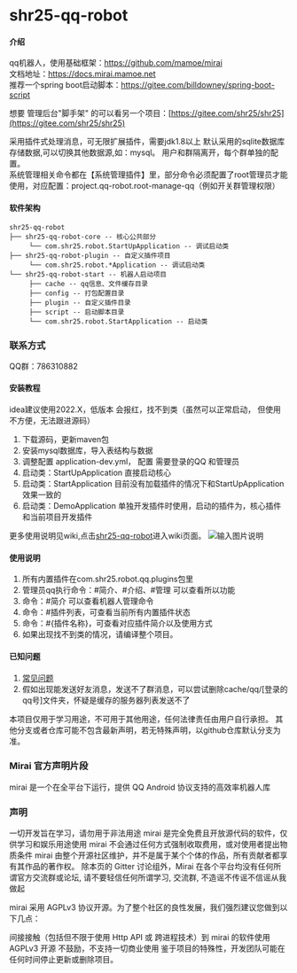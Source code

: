 # shr25-qq-robot

#### 介绍
qq机器人，使用基础框架：https://github.com/mamoe/mirai  
文档地址：https://docs.mirai.mamoe.net  
推荐一个spring boot启动脚本：https://gitee.com/billdowney/spring-boot-script

想要 管理后台"脚手架" 的可以看另一个项目：[https://gitee.com/shr25/shr25](https://gitee.com/shr25/shr25)

采用插件式处理消息，可无限扩展插件，需要jdk1.8以上
默认采用的sqlite数据库存储数据,可以切换其他数据源,如：mysql。 
用户和群隔离开，每个群单独的配置。  
系统管理相关命令都在【系统管理插件】里，部分命令必须配置了root管理员才能使用，对应配置：project.qq-robot.root-manage-qq（例如开关群管理权限）
#### 软件架构
```
shr25-qq-robot
├── shr25-qq-robot-core -- 核心公共部分
     └── com.shr25.robot.StartUpApplication -- 调试启动类
├── shr25-qq-robot-plugin -- 自定义插件项目
     └── com.shr25.robot.*Application -- 调试启动类
└── shr25-qq-robot-start -- 机器人启动项目
     ├── cache -- qq信息、文件缓存目录
     ├── config -- 打包配置目录
     ├── plugin -- 自定义插件目录
     ├── script -- 启动脚本目录
     └── com.shr25.robot.StartApplication -- 启动类
```

### 联系方式
QQ群：786310882


#### 安装教程
idea建议使用2022.X，低版本 会报红，找不到类（虽然可以正常启动， 但使用不方便，无法跟进源码）
1. 下载源码，更新maven包
2. 安装mysql数据库，导入表结构与数据
3. 调整配置 application-dev.yml， 配置 需要登录的QQ 和管理员 
4. 启动类：StartUpApplication 直接启动核心
5. 启动类：StartApplication 目前没有加载插件的情况下和StartUpApplication效果一致的
6. 启动类：DemoApplication 单独开发插件时使用，启动的插件为，核心插件和当前项目开发插件

更多使用说明见wiki,点击[shr25-qq-robot](https://gitee.com/shr25/shr25-qq-robot/wikis/%E5%BF%AB%E9%80%9F%E4%BD%BF%E7%94%A8)进入wiki页面。
![输入图片说明](https://foruda.gitee.com/images/1662267199054688012/9374aed8_1911860.png "屏幕截图")

#### 使用说明
1. 所有内置插件在com.shr25.robot.qq.plugins包里
2. 管理员qq执行命令：#简介、#介绍、#管理  可以查看所以功能
3. 命令：#简介 可以查看机器人管理命令
4. 命令：#插件列表，可查看当前所有内置插件状态
5. 命令：#{插件名称}，可查看对应插件简介以及使用方式
6. 如果出现找不到类的情况，请编译整个项目。

#### 已知问题

1.  [常见问题](https://docs.mirai.mamoe.net/Bots.html#%E5%B8%B8%E8%A7%81%E7%99%BB%E5%BD%95%E5%A4%B1%E8%B4%A5%E5%8E%9F%E5%9B%A0)  
2.  假如出现能发送好友消息，发送不了群消息，可以尝试删除cache/qq/[登录的qq号]文件夹，怀疑是缓存的服务器列表发送不了

本项目仅用于学习用途，不可用于其他用途，任何法律责任由用户自行承担。 其他分支或者仓库可能不包含最新声明，若无特殊声明，以github仓库默认分支为准。

### Mirai 官方声明片段
mirai 是一个在全平台下运行，提供 QQ Android 协议支持的高效率机器人库

### 声明
一切开发旨在学习，请勿用于非法用途
mirai 是完全免费且开放源代码的软件，仅供学习和娱乐用途使用
mirai 不会通过任何方式强制收取费用，或对使用者提出物质条件
mirai 由整个开源社区维护，并不是属于某个个体的作品，所有贡献者都享有其作品的著作权。
除本页的 Gitter 讨论组外，Mirai 在各个平台均没有任何所谓官方交流群或论坛, 请不要轻信任何所谓学习, 交流群, 不造谣不传谣不信谣从我做起

mirai 采用 AGPLv3 协议开源。为了整个社区的良性发展，我们强烈建议您做到以下几点：

间接接触（包括但不限于使用 Http API 或 跨进程技术）到 mirai 的软件使用 AGPLv3 开源
不鼓励，不支持一切商业使用
鉴于项目的特殊性，开发团队可能在任何时间停止更新或删除项目。
